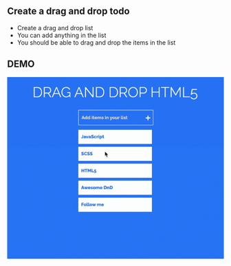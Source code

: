 ## Create a drag and drop todo

- Create a drag and drop list
- You can add anything in the list
- You should be able to drag and drop the items in the list

## DEMO

![Drag And Drop List](./drag-and-drop.gif)

